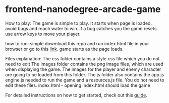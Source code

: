 frontend-nanodegree-arcade-game
===============================
How to play:
The game is simple to play. It starts when page is loaded.
avoid bugs and reach water to win. if a bug catches you the game resets.
use arrow keys to move your player.

how to run:
simple dowmload this repo and run index.html file in your browser or go to this [link](https://numbskullq1.github.io/frontend-nanodegree-arcade-game/).
game starts as the page loads.

Files explanation:
The css folder contains a style.css file which you do not need to edit
The images folder contains the png image files, which are used when displaying the game. The images for the player and enemy character are going to be loaded from this folder.
The js folder also contains the app.js engine.js needed to run the game and a resources.js file. You do not need to edit these files.
index.html - opening index.html should load the game

For detailed instructions on how to get started, check out this [guide](https://docs.google.com/document/d/1v01aScPjSWCCWQLIpFqvg3-vXLH2e8_SZQKC8jNO0Dc/pub?embedded=true).
